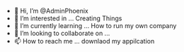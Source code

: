 - 👋 Hi, I’m @AdminPhoenix
- 👀 I’m interested in ... Creating Things
- 🌱 I’m currently learning ... How to run my own company
- 💞️ I’m looking to collaborate on ...
- 📫 How to reach me ... downlaod my appilcation 

<!---
AdminPhoenix/AdminPhoenix is a ✨ special ✨ repository because its `README.md` (this file) appears on your GitHub profile.
You can click the Preview link to take a look at your changes.
--->

